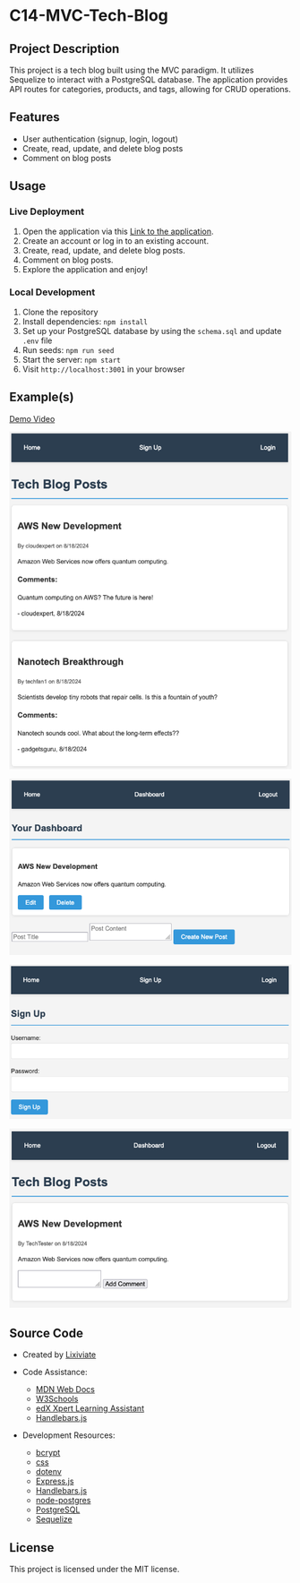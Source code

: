 # C14-MVC-Tech-Blog

## Project Description

This project is a tech blog built using the MVC paradigm. It utilizes Sequelize to interact with a PostgreSQL database. The application provides API routes for categories, products, and tags, allowing for CRUD operations.

## Features

- User authentication (signup, login, logout)
- Create, read, update, and delete blog posts
- Comment on blog posts

## Usage

### Live Deployment
1. Open the application via this [Link to the application](https://c11-express-js-note-taker.onrender.com/).
2. Create an account or log in to an existing account.
3. Create, read, update, and delete blog posts.
4. Comment on blog posts.
5. Explore the application and enjoy!

### Local Development
1. Clone the repository
2. Install dependencies: `npm install`
3. Set up your PostgreSQL database by using the `schema.sql` and update `.env` file
4. Run seeds: `npm run seed`
5. Start the server: `npm start`
6. Visit `http://localhost:3001` in your browser

## Example(s)

[Demo Video]()

![Example](./images/Example1.png)

![Example](./images/Example2.png)

![Example](./images/Example3.png)

![Example](./images/Example4.png)


## Source Code

- Created by [Lixiviate](https://github.com/Lixiviate)
- Code Assistance:
  - [MDN Web Docs](https://developer.mozilla.org/en-US/)
  - [W3Schools](https://www.w3schools.com/)
  - [edX Xpert Learning Assistant](https://www.edx.org/)
  - [Handlebars.js](https://handlebarsjs.com/)

- Development Resources:
  - [bcrypt](https://www.npmjs.com/package/bcrypt)
  - [css](github.com/necolas/normalize.css)
  - [dotenv](https://www.npmjs.com/package/dotenv)
  - [Express.js](https://www.npmjs.com/package/express)
  - [Handlebars.js](https://www.npmjs.com/package/handlebars)
  - [node-postgres](https://www.npmjs.com/package/pg)
  - [PostgreSQL](https://www.postgresql.org/)
  - [Sequelize](https://www.npmjs.com/package/sequelize)


## License

This project is licensed under the MIT license.
